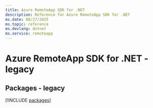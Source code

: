 ```yaml
---
title: Azure RemoteApp SDK for .NET
description: Reference for Azure RemoteApp SDK for .NET
ms.date: 08/27/2025
ms.topic: reference
ms.devlang: dotnet
ms.service: remoteapp
---
```

# Azure RemoteApp SDK for .NET - legacy
## Packages - legacy
[!INCLUDE [packages](remoteapp-index.md)]